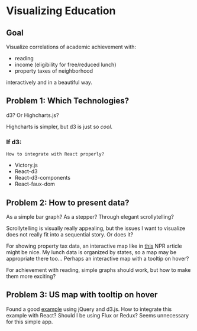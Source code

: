 # Visualizing Education

## Goal
Visualize correlations of academic achievement with:

* reading
* income (eligibility for free/reduced lunch)
* property taxes of neighborhood

interactively and in a beautiful way.

## Problem 1: Which Technologies?

d3? Or Highcharts.js?

Highcharts is simpler, but d3 is just so _cool_.

### If d3:
    
    How to integrate with React properly?

* Victory.js
* React-d3
* React-d3-components
* React-faux-dom

## Problem 2: How to present data?

As a simple bar graph? As a stepper? Through elegant scrollytelling?

Scrollytelling is visually really appealing, but the issues I want to visualize does not really fit into a sequential story. Or does it?

For showing property tax data, an interactive map like in [this](http://www.npr.org/2016/04/18/474256366/why-americas-schools-have-a-money-problem) NPR article might be nice. My lunch data is organized by states, so a map may be appropriate there too... Perhaps an interactive map with a tooltip on hover?

For achievement with reading, simple graphs should work, but how to make them more exciting? 

## Problem 3: US map with tooltip on hover

Found a good [example](https://vida.io/gists/vfP7KiHLfDbnDWBsX) using jQuery and d3.js. How to integrate this example with React? Should I be using Flux or Redux? Seems unnecessary for this simple app. 

